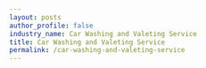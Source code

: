 ```yaml
---
layout: posts 
author_profile: false 
industry_name: Car Washing and Valeting Service
title: Car Washing and Valeting Service
permalink: /car-washing-and-valeting-service
---
```

